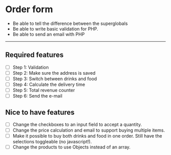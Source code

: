 # Order form


- Be able to tell the difference between the superglobals
- Be able to write basic validation for PHP.
- Be able to send an email with PHP

---

## Required features
-[ ] Step 1: Validation
-[ ] Step 2: Make sure the address is saved
-[ ] Step 3: Switch between drinks and food
-[ ] Step 4: Calculate the delivery time
-[ ] Step 5: Total revenue counter
-[ ] Step 6: Send the e-mail

## Nice to have features
-[ ] Change the checkboxes to an input field to accept a quantity.
-[ ] Change the price calculation and email to support buying multiple items.
-[ ] Make it possible to buy both drinks and food in one order. Still have the selections toggleable (no javascript!).
-[ ] Change the products to use Objects instead of an array.
